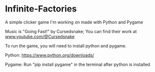 # Infinite-Factories
A simple clicker game I'm working on made with Python and Pygame

Music is "Going Fast!" by Cursedsnake; You can find their work at www.youtube.com/@Cursedsnake

To run the game, you will need to install python and pygame.

Python: https://www.python.org/downloads/

Pygame: Run "pip install pygame" in the terminal after python is installed
